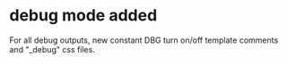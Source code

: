# debug mode added
For all debug outputs, new constant DBG turn on/off template comments and "_debug" css files.

